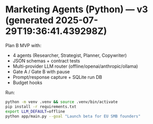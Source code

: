 # Marketing Agents (Python) — v3 (generated 2025-07-29T19:36:41.439298Z)

Plan B MVP with:
- 4 agents (Researcher, Strategist, Planner, Copywriter)
- JSON schemas + contract tests
- Multi-provider LLM router (offline/openai/anthropic/ollama)
- Gate A / Gate B with pause
- Prompt/response capture + SQLite run DB
- Budget hooks

Run:
```bash
python -m venv .venv && source .venv/bin/activate
pip install -r requirements.txt
export LLM_DEFAULT=offline
python app/main.py --goal "Launch beta for EU SMB founders"
```
